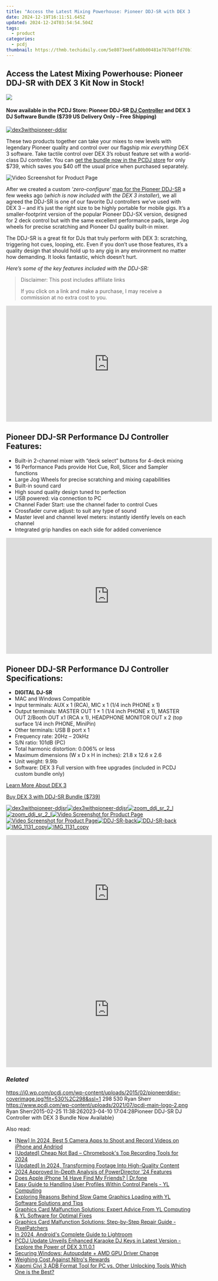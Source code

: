 ```yaml
---
title: "Access the Latest Mixing Powerhouse: Pioneer DDJ-SR with DEX 3 Kit Now in Stock!"
date: 2024-12-19T16:11:51.645Z
updated: 2024-12-24T03:54:54.504Z
tags:
  - product
categories:
  - pcdj
thumbnail: https://thmb.techidaily.com/5e8073ee6fa80b00481e787b8ffd70b1f1a083692a90f4785a3be5a978334fdb.jpg
---
```


## Access the Latest Mixing Powerhouse: Pioneer DDJ-SR with DEX 3 Kit Now in Stock!

[![](https://i0.wp.com/pcdj.com/wp-content/uploads/2015/02/pioneerddjsr-coverimage.jpg?resize=530%2C298&ssl=1)](https://i0.wp.com/pcdj.com/wp-content/uploads/2015/02/pioneerddjsr-coverimage.jpg?fit=530%2C298&ssl=1 "pioneerddjsr-coverimage")

#### Now available in the PCDJ Store: Pioneer DDJ-SR [DJ Controller](https://tools.techidaily.com/pcdj/products/) and DEX 3 DJ Software Bundle ($739 US Delivery Only – Free Shipping)

[![](https://i1.wp.com/pcdj.com/wp-content/uploads/2014/06/dex3withpioneer-ddjsr.png?fit=300%2C191&ssl=1 "dex3withpioneer-ddjsr")](https://i1.wp.com/pcdj.com/wp-content/uploads/2014/06/dex3withpioneer-ddjsr.png?fit=750%2C477&ssl=1)

These two products together can take your mixes to new levels with legendary Pioneer quality and control over our flagship _mix everything_ DEX 3 software. Take tactile control over DEX 3’s robust feature set with a world-class DJ controller. You can [get the bundle now in the PCDJ store](https://tools.techidaily.com/pcdj/products/) for only $739, which saves you $40 off the usual price when purchased separately.

![](https://i2.wp.com/pcdj.com/wp-content/uploads/2015/02/Video-Screenshot-for-Product-Page.jpg?fit=300%2C165&ssl=1 "Video Screenshot for Product Page")

After we created a custom _‘zero-configure’_ [map for the Pioneer DDJ-SR](https://tools.techidaily.com/pcdj/products/) a few weeks ago (_which is now included with the DEX 3 installer_), we all agreed the DDJ-SR is one of our favorite DJ controllers we’ve used with DEX 3 – and it’s just the right size to be highly portable for mobile gigs. It’s a smaller-footprint version of the popular Pioneer DDJ-SX version, designed for 2 deck control but with the same excellent performance pads, large Jog wheels for precise scratching and Pioneer DJ quality built-in mixer.

The DDJ-SR is a great fit for DJs that truly perform with DEX 3: scratching, triggering hot cues, looping, etc. Even if you don’t use those features, it’s a quality design that should hold up to any gig in any environment no matter how demanding. It looks fantastic, which doesn’t hurt.

_Here’s some of the key features included with the DDJ-SR:_

>  Disclaimer: This post includes affiliate links
>
>  If you click on a link and make a purchase, I may receive a commission at no extra cost to you.
>

<!-- affiliate ads begin -->
<iframe width="560" height="315" src="https://www.youtube.com/embed/LBCobAYzzcc?si=J3eSTQ3AdyxWAjGo" title="YouTube video player" frameborder="0" allow="accelerometer; autoplay; clipboard-write; encrypted-media; gyroscope; picture-in-picture; web-share" referrerpolicy="strict-origin-when-cross-origin" allowfullscreen></iframe>
<!-- affiliate ads end -->

## Pioneer DDJ-SR Performance DJ Controller Features:

* Built-in 2-channel mixer with “deck select” buttons for 4-deck mixing
* 16 Performance Pads provide Hot Cue, Roll, Slicer and Sampler functions
* Large Jog Wheels for precise scratching and mixing capabilities
* Built-in sound card
* High sound quality design tuned to perfection
* USB powered: via connection to PC
* Channel Fader Start: use the channel fader to control Cues
* Crossfader curve adjust: to suit any type of sound
* Master level and channel level meters: instantly identify levels on each channel
* Integrated grip handles on each side for added convenience

<!-- affiliate ads begin -->
<iframe width="560" height="315" src="https://www.youtube.com/embed/odDOPrPjRYY?si=7QHzdUkTPNkHJiVj" title="YouTube video player" frameborder="0" allow="accelerometer; autoplay; clipboard-write; encrypted-media; gyroscope; picture-in-picture; web-share" referrerpolicy="strict-origin-when-cross-origin" allowfullscreen></iframe>
<!-- affiliate ads end -->

## Pioneer DDJ-SR Performance DJ Controller Specifications:

* **DIGITAL DJ-SR**
* MAC and Windows Compatible
* Input terminals: AUX x 1 (RCA), MIC x 1 (1/4 inch PHONE x 1)
* Output terminals: MASTER OUT 1 × 1 (1/4 inch PHONE x 1), MASTER OUT 2/Booth OUT x1 (RCA x 1), HEADPHONE MONITOR OUT x 2 (top surface 1/4 inch PHONE, MiniPin)
* Other terminals: USB B port x 1
* Frequency rate: 20Hz – 20kHz
* S/N ratio: 101dB (PC)
* Total harmonic distortion: 0.006% or less
* Maximum dimensions (W x D x H in inches): 21.8 x 12.6 x 2.6
* Unit weight: 9.9lb
* Software: DEX 3 Full version with free upgrades (included in PCDJ custom bundle only)

[Learn More About DEX 3](https://tools.techidaily.com/pcdj/products/)

[Buy DEX 3 with DDJ-SR Bundle ($739)](https://tools.techidaily.com/pcdj/products/)

[![](https://i1.wp.com/pcdj.com/wp-content/uploads/2014/06/dex3withpioneer-ddjsr.png?resize=495%2C400&ssl=1 "dex3withpioneer-ddjsr")![](https://i1.wp.com/pcdj.com/wp-content/uploads/2014/06/dex3withpioneer-ddjsr.png?resize=495%2C400&ssl=1 "dex3withpioneer-ddjsr")](https://i1.wp.com/pcdj.com/wp-content/uploads/2014/06/dex3withpioneer-ddjsr.png?fit=750%2C477&ssl=1 "dex3withpioneer-ddjsr")[![](https://i0.wp.com/pcdj.com/wp-content/uploads/2015/02/zoom_ddj_sr_2_l.jpg?resize=495%2C400&ssl=1 "zoom_ddj_sr_2_l")![](https://i0.wp.com/pcdj.com/wp-content/uploads/2015/02/zoom_ddj_sr_2_l.jpg?resize=495%2C400&ssl=1 "zoom_ddj_sr_2_l")](https://i0.wp.com/pcdj.com/wp-content/uploads/2015/02/zoom%5Fddj%5Fsr%5F2%5Fl.jpg?fit=1030%2C625&ssl=1 "zoom_ddj_sr_2_l")[![](https://i2.wp.com/pcdj.com/wp-content/uploads/2015/02/Video-Screenshot-for-Product-Page.jpg?resize=495%2C351&ssl=1 "Video Screenshot for Product Page")![](https://i2.wp.com/pcdj.com/wp-content/uploads/2015/02/Video-Screenshot-for-Product-Page.jpg?resize=495%2C351&ssl=1 "Video Screenshot for Product Page")](https://i2.wp.com/pcdj.com/wp-content/uploads/2015/02/Video-Screenshot-for-Product-Page.jpg?fit=637%2C351&ssl=1 "Video Screenshot for Product Page")[![](https://i0.wp.com/pcdj.com/wp-content/uploads/2015/02/DDJ-SR-back.jpg?resize=495%2C183&ssl=1 "DDJ-SR-back")![](https://i0.wp.com/pcdj.com/wp-content/uploads/2015/02/DDJ-SR-back.jpg?resize=495%2C183&ssl=1 "DDJ-SR-back")](https://i0.wp.com/pcdj.com/wp-content/uploads/2015/02/DDJ-SR-back.jpg?fit=576%2C183&ssl=1 "DDJ-SR-back")[![](https://i1.wp.com/pcdj.com/wp-content/uploads/2015/02/IMG_1131_copy.jpg?resize=495%2C400&ssl=1 "IMG_1131_copy")![](https://i1.wp.com/pcdj.com/wp-content/uploads/2015/02/IMG_1131_copy.jpg?resize=495%2C400&ssl=1 "IMG_1131_copy")](https://i1.wp.com/pcdj.com/wp-content/uploads/2015/02/IMG%5F1131%5Fcopy.jpg?fit=768%2C1024&ssl=1 "IMG_1131_copy")

<!-- affiliate ads begin -->
<iframe width="560" height="315" src="https://www.youtube.com/embed/KKFdFHaVIJg?si=x2vLw7ty3FtHX-9T" title="YouTube video player" frameborder="0" allow="accelerometer; autoplay; clipboard-write; encrypted-media; gyroscope; picture-in-picture; web-share" referrerpolicy="strict-origin-when-cross-origin" allowfullscreen></iframe>
<!-- affiliate ads end -->

<!-- affiliate ads begin -->
<iframe width="560" height="315" src="https://www.youtube.com/embed/MHafwnWSEQk?si=rejNVNpJZH2SqNLy" title="YouTube video player" frameborder="0" allow="accelerometer; autoplay; clipboard-write; encrypted-media; gyroscope; picture-in-picture; web-share" referrerpolicy="strict-origin-when-cross-origin" allowfullscreen></iframe>
<!-- affiliate ads end -->

### _Related_

https://i0.wp.com/pcdj.com/wp-content/uploads/2015/02/pioneerddjsr-coverimage.jpg?fit=530%2C298&ssl=1 298 530 Ryan Sherr https://www.pcdj.com/wp-content/uploads/2021/07/pcdj-main-logo-2.png Ryan Sherr2015-02-25 11:38:262023-04-10 17:04:28Pioneer DDJ-SR DJ Controller with DEX 3 Bundle Now Available}

<ins class="adsbygoogle"
     style="display:block"
     data-ad-format="autorelaxed"
     data-ad-client="ca-pub-7571918770474297"
     data-ad-slot="1223367746"></ins>

<ins class="adsbygoogle"
     style="display:block"
     data-ad-client="ca-pub-7571918770474297"
     data-ad-slot="8358498916"
     data-ad-format="auto"
     data-full-width-responsive="true"></ins>

<span class="atpl-alsoreadstyle">Also read:</span>
<div><ul>
<li><a href="https://facebook-video-footage.techidaily.com/new-in-2024-best-5-camera-apps-to-shoot-and-record-videos-on-iphone-and-andriod/"><u>[New] In 2024, Best 5 Camera Apps to Shoot and Record Videos on iPhone and Andriod</u></a></li>
<li><a href="https://screen-recording.techidaily.com/updated-cheap-not-bad-chromebooks-top-recording-tools-for-2024/"><u>[Updated] Cheap Not Bad – Chromebook's Top Recording Tools for 2024</u></a></li>
<li><a href="https://article-files.techidaily.com/updated-in-2024-transforming-footage-into-high-quality-content/"><u>[Updated] In 2024, Transforming Footage Into High-Quality Content</u></a></li>
<li><a href="https://fox-cloud.techidaily.com/2024-approved-in-depth-analysis-of-powerdirector-24-features/"><u>2024 Approved In-Depth Analysis of PowerDirector '24 Features</u></a></li>
<li><a href="https://location-social.techidaily.com/does-apple-iphone-14-have-find-my-friends-drfone-by-drfone-virtual-ios/"><u>Does Apple iPhone 14 Have Find My Friends? | Dr.fone</u></a></li>
<li><a href="https://discover-fantastic.techidaily.com/easy-guide-to-handling-user-profiles-within-control-panels-yl-computing/"><u>Easy Guide to Handling User Profiles Within Control Panels - YL Computing</u></a></li>
<li><a href="https://discover-fantastic.techidaily.com/exploring-reasons-behind-slow-game-graphics-loading-with-yl-software-solutions-and-tips/"><u>Exploring Reasons Behind Slow Game Graphics Loading with YL Software Solutions and Tips</u></a></li>
<li><a href="https://discover-fantastic.techidaily.com/graphics-card-malfunction-solutions-expert-advice-from-yl-computing-and-yl-software-for-optimal-fixes/"><u>Graphics Card Malfunction Solutions: Expert Advice From YL Computing & YL Software for Optimal Fixes</u></a></li>
<li><a href="https://discover-fantastic.techidaily.com/graphics-card-malfunction-solutions-step-by-step-repair-guide-pixelpatchers/"><u>Graphics Card Malfunction Solutions: Step-by-Step Repair Guide - PixelPatchers</u></a></li>
<li><a href="https://extra-lessons.techidaily.com/in-2024-androids-complete-guide-to-lightroom/"><u>In 2024, Android's Complete Guide to Lightroom</u></a></li>
<li><a href="https://discover-fantastic.techidaily.com/pcdj-update-unveils-enhanced-karaoke-dj-keys-in-latest-version-explore-the-power-of-dex-31101/"><u>PCDJ Update Unveils Enhanced Karaoke DJ Keys in Latest Version - Explore the Power of DEX 3.11.0.1</u></a></li>
<li><a href="https://win11-tips.techidaily.com/securing-windows-autoupdate-plus-amd-gpu-driver-change/"><u>Securing Windows: Autoupdate + AMD GPU Driver Change</u></a></li>
<li><a href="https://games-able.techidaily.com/weighing-cost-against-nitros-rewards/"><u>Weighing Cost Against Nitro's Rewards</u></a></li>
<li><a href="https://bypass-frp.techidaily.com/xiaomi-civi-3-adb-format-tool-for-pc-vs-other-unlocking-tools-which-one-is-the-best-by-drfone-android/"><u>Xiaomi Civi 3 ADB Format Tool for PC vs. Other Unlocking Tools Which One is the Best?</u></a></li>
</ul></div>

